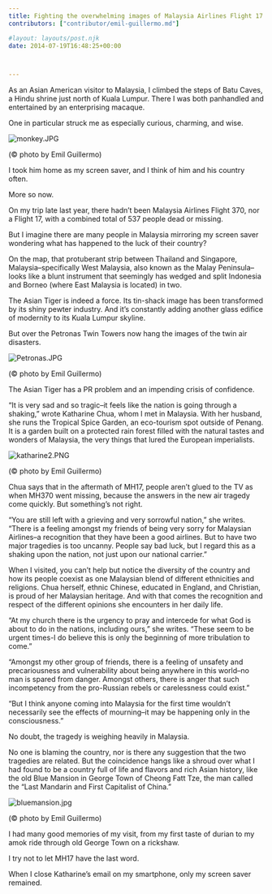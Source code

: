 ```yaml
---
title: Fighting the overwhelming images of Malaysia Airlines Flight 17
contributors: ["contributor/emil-guillermo.md"]

#layout: layouts/post.njk
date: 2014-07-19T16:48:25+00:00



---
```


As an Asian American visitor to Malaysia, I climbed the steps of Batu Caves, a
Hindu shrine just north of Kuala Lumpur. There I was both panhandled and
entertained by an enterprising macaque.

One in particular struck me as especially curious, charming, and wise.

![monkey.JPG](/uploads/monkey.JPG)

(© photo by Emil Guillermo)

I took him home as my screen saver, and I think of him and his country often.

More so now.

On my trip late last year, there hadn’t been Malaysia Airlines Flight 370, nor a
Flight 17, with a combined total of 537 people dead or missing.

But I imagine there are many people in Malaysia mirroring my screen saver
wondering what has happened to the luck of their country?

On the map, that protuberant strip between Thailand and Singapore,
Malaysia–specifically West Malaysia, also known as the Malay Peninsula–looks
like a blunt instrument that seemingly has wedged and split Indonesia and Borneo
(where East Malaysia is located) in two.

The Asian Tiger is indeed a force. Its tin-shack image has been transformed by
its shiny pewter industry. And it’s constantly adding another glass edifice of
modernity to its Kuala Lumpur skyline.

But over the Petronas Twin Towers now hang the images of the twin air disasters.

![Petronas.JPG](/uploads/Petronas.JPG)

(© photo by Emil Guillermo)

The Asian Tiger has a PR problem and an impending crisis of confidence.

“It is very sad and so tragic–it feels like the nation is going through a
shaking,” wrote Katharine Chua, whom I met in Malaysia. With her husband, she
runs the Tropical Spice Garden, an eco-tourism spot outside of Penang. It is a
garden built on a protected rain forest filled with the natural tastes and
wonders of Malaysia, the very things that lured the European imperialists.

![katharine2.PNG](/uploads/katharine2.PNG)

(© photo by Emil Guillermo)

Chua says that in the aftermath of MH17, people aren’t glued to the TV as when
MH370 went missing, because the answers in the new air tragedy come quickly. But
something’s not right.

“You are still left with a grieving and very sorrowful nation,” she writes.
“There is a feeling amongst my friends of being very sorry for Malaysian
Airlines–a recognition that they have been a good airlines. But to have two
major tragedies is too uncanny. People say bad luck, but I regard this as a
shaking upon the nation, not just upon our national carrier.”

When I visited, you can’t help but notice the diversity of the country and how
its people coexist as one Malaysian blend of different ethnicities and
religions. Chua herself, ethnic Chinese, educated in England, and Christian, is
proud of her Malaysian heritage. And with that comes the recognition and respect
of the different opinions she encounters in her daily life.

“At my church there is the urgency to pray and intercede for what God is about
to do in the nations, including ours,” she writes. “These seem to be urgent
times-I do believe this is only the beginning of more tribulation to come.”

“Amongst my other group of friends, there is a feeling of unsafety and
precariousness and vulnerability about being anywhere in this world–no man is
spared from danger. Amongst others, there is anger that such incompetency from
the pro-Russian rebels or carelessness could exist.”

“But I think anyone coming into Malaysia for the first time wouldn’t necessarily
see the effects of mourning–it may be happening only in the consciousness.”

No doubt, the tragedy is weighing heavily in Malaysia.

No one is blaming the country, nor is there any suggestion that the two
tragedies are related. But the coincidence hangs like a shroud over what I had
found to be a country full of life and flavors and rich Asian history, like the
old Blue Mansion in George Town of Cheong Fatt Tze, the man called the “Last
Mandarin and First Capitalist of China.”

![bluemansion.jpg](/uploads/bluemansion.jpg)

(© photo by Emil Guillermo)

I had many good memories of my visit, from my first taste of durian to my amok
ride through old George Town on a rickshaw.

I try not to let MH17 have the last word.

When I close Katharine’s email on my smartphone, only my screen saver remained.
